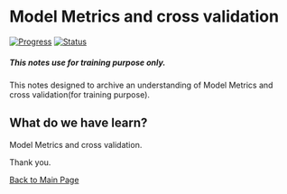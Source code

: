 #  Model Metrics and cross validation
[![Progress](https://img.shields.io/badge/Progress-100%25-blue.svg)]()
[![Status](https://img.shields.io/badge/Status-Completed-green.svg)]()

##### This notes use for training purpose only.
This notes designed to archive an understanding of  Model Metrics and cross validation(for training purpose).

## What do we have learn?

   Model Metrics and cross validation.

Thank you.

[Back to Main Page](https://github.com/eikmarizal/DataStar/)
